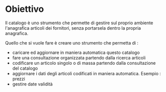 # Obiettivo

Il catalogo è uno strumento che permette di gestire sul proprio ambiente l'anagrafica articoli dei fornitori, senza portarsela dentro la propria anagrafica.

Quello che si vuole fare è creare uno strumento che permetta di : 
* caricare ed aggiornare in maniera automatica questo catalogo
* fare una consultazione organizzata partendo dalla ricerca articoli
* codificare un articolo singolo o di massa partendo dalla consultazione del catalogo
* aggiornare i dati degli articoli codificati in maniera automatica. Esempio :  prezzi
* gestire date validità

